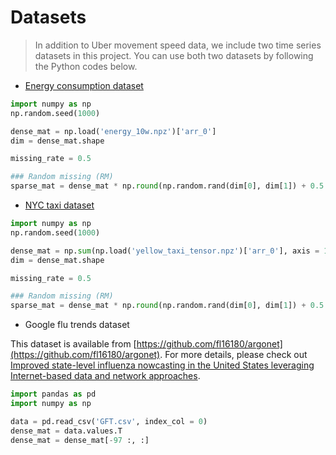 # Datasets

> In addition to Uber movement speed data, we include two time series datasets in this project. You can use both two datasets by following the Python codes below.

- [Energy consumption dataset](https://doi.org/10.6084/m9.figshare.c.5245457)

```python
import numpy as np
np.random.seed(1000)

dense_mat = np.load('energy_10w.npz')['arr_0']
dim = dense_mat.shape

missing_rate = 0.5

### Random missing (RM)
sparse_mat = dense_mat * np.round(np.random.rand(dim[0], dim[1]) + 0.5 - missing_rate)
```

- [NYC taxi dataset](https://transdim.github.io/dataset/NYC-taxi/)

```python
import numpy as np
np.random.seed(1000)

dense_mat = np.sum(np.load('yellow_taxi_tensor.npz')['arr_0'], axis = 1)
dim = dense_mat.shape

missing_rate = 0.5

### Random missing (RM)
sparse_mat = dense_mat * np.round(np.random.rand(dim[0], dim[1]) + 0.5 - missing_rate)
```

- Google flu trends dataset

This dataset is available from [https://github.com/fl16180/argonet](https://github.com/fl16180/argonet). For more details, please check out [Improved state-level influenza nowcasting in the United States leveraging Internet-based data and network approaches](https://www.nature.com/articles/s41467-018-08082-0).

```python
import pandas as pd
import numpy as np

data = pd.read_csv('GFT.csv', index_col = 0)
dense_mat = data.values.T
dense_mat = dense_mat[-97 :, :]
```
